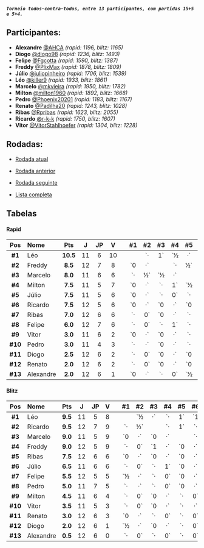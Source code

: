 ***`Torneio todos-contra-todos, entre 13 participantes, com partidas 15+5 e 5+4.`***

## Participantes:

* **Alexandre** [@AHCA](https://www.lichess.org/@/AHCA) *(rapid: 1196, blitz: 1165)*
* **Diogo** [@diogo98](https://www.lichess.org/@/diogo98) *(rapid: 1236, blitz: 1493)*
* **Felipe** [@Fgcotta](https://www.lichess.org/@/Fgcotta) *(rapid: 1590, blitz: 1387)*
* **Freddy** [@PlixMax](https://www.lichess.org/@/PlixMax) *(rapid: 1878, blitz: 1809)*
* **Júlio** [@juliopinheiro](https://www.lichess.org/@/juliopinheiro) *(rapid: 1706, blitz: 1539)*
* **Léo** [@killer9](https://www.lichess.org/@/killer9) *(rapid: 1933, blitz: 1861)*
* **Marcelo** [@mkvieira](https://www.lichess.org/@/mkvieira) *(rapid: 1950, blitz: 1782)*
* **Milton** [@milton1960](https://www.lichess.org/@/milton1960) *(rapid: 1892, blitz: 1668)*
* **Pedro** [@Phoenix20201](https://www.lichess.org/@/Phoenix20201) *(rapid: 1183, blitz: 1167)*
* **Renato** [@Padilha20](https://www.lichess.org/@/Padilha20) *(rapid: 1243, blitz: 1028)*
* **Ribas** [@Rpribas](https://www.lichess.org/@/Rpribas) *(rapid: 1623, blitz: 2055)*
* **Ricardo** [@r-k-k](https://www.lichess.org/@/r-k-k) *(rapid: 1750, blitz: 1607)*
* **Vitor** [@VitorStahlhoefer](https://www.lichess.org/@/VitorStahlhoefer) *(rapid: 1304, blitz: 1228)*

## Rodadas:

* [Rodada atual](https://grupo-de-xadrez.github.io/rodadas/13)

* [Rodada anterior](https://grupo-de-xadrez.github.io/rodadas/12)

* [Rodada seguinte](https://grupo-de-xadrez.github.io/rodadas/14)

* [Lista completa](https://grupo-de-xadrez.github.io/rodadas)

## Tabelas

#### Rapid

| Pos | Nome | Pts | J | JP | V | | \#1 | \#2 | \#3 | \#4 | \#5 | \#6 | \#7 | \#8 | \#9 | \#10 | \#11 | \#12 | \#13 |
| :---: | :--- | :---: | :---: | :---: | :---: | :---: | :---: | :---: | :---: | :---: | :---: | :---: | :---: | :---: | :---: | :---: | :---: | :---: | :---: |
| **\#1** | Léo | **10.5** | 11 | 6 | 10 | |  | `·|1` | `½|·` | `·|1` | `·|1` | `·|1` | `1|·` | `1|·` | `·|1` | `·|·` | `1|·` | `1|·` | `·|1` |
| **\#2** | Freddy | **8.5** | 12 | 7 | 8 | | `0|·` |  | `·|½` | `0|·` | `1|·` | `·|1` | `·|1` | `0|·` | `·|1` | `·|1` | `·|1` | `·|1` | `1|·` |
| **\#3** | Marcelo | **8.0** | 11 | 6 | 6 | | `·|½` | `½|·` |  | `·|½` | `0|·` | `·|1` | `1|·` | `1|·` | `·|·` | `1|·` | `·|1` | `·|1` | `·|½` |
| **\#4** | Milton | **7.5** | 11 | 5 | 7 | | `0|·` | `·|1` | `½|·` |  | `·|·` | `·|0` | `·|1` | `0|·` | `1|·` | `·|1` | `1|·` | `1|·` | `·|1` |
| **\#5** | Júlio | **7.5** | 11 | 5 | 6 | | `0|·` | `·|0` | `·|1` | `·|·` |  | `½|·` | `½|·` | `·|1` | `·|½` | `1|·` | `·|1` | `1|·` | `1|·` |
| **\#6** | Ricardo | **7.5** | 12 | 5 | 6 | | `0|·` | `0|·` | `0|·` | `1|·` | `·|½` |  | `½|·` | `·|1` | `½|·` | `·|1` | `1|·` | `·|1` | `·|1` |
| **\#7** | Ribas | **7.0** | 12 | 6 | 6 | | `·|0` | `0|·` | `·|0` | `0|·` | `·|½` | `·|½` |  | `·|1` | `1|·` | `1|·` | `1|·` | `1|·` | `·|1` |
| **\#8** | Felipe | **6.0** | 12 | 7 | 6 | | `·|0` | `·|1` | `·|0` | `·|1` | `0|·` | `0|·` | `0|·` |  | `1|·` | `·|0` | `·|1` | `·|1` | `1|·` |
| **\#9** | Vitor | **3.0** | 11 | 6 | 2 | | `0|·` | `0|·` | `·|·` | `·|0` | `½|·` | `·|½` | `·|0` | `·|0` |  | `·|1` | `·|0` | `0|·` | `1|·` |
| **\#10** | Pedro | **3.0** | 11 | 4 | 3 | | `·|·` | `0|·` | `·|0` | `0|·` | `·|0` | `0|·` | `·|0` | `1|·` | `0|·` |  | `·|1` | `1|·` | `0|·` |
| **\#11** | Diogo | **2.5** | 12 | 6 | 2 | | `·|0` | `0|·` | `0|·` | `·|0` | `0|·` | `·|0` | `·|0` | `0|·` | `1|·` | `0|·` |  | `·|1` | `·|½` |
| **\#12** | Renato | **2.0** | 12 | 6 | 2 | | `·|0` | `0|·` | `0|·` | `·|0` | `·|0` | `0|·` | `·|0` | `0|·` | `·|1` | `·|0` | `0|·` |  | `1|·` |
| **\#13** | Alexandre | **2.0** | 12 | 6 | 1 | | `0|·` | `·|0` | `½|·` | `0|·` | `·|0` | `0|·` | `0|·` | `·|0` | `·|0` | `·|1` | `½|·` | `·|0` |  |

#### Blitz

| Pos | Nome | Pts | J | JP | V | | \#1 | \#2 | \#3 | \#4 | \#5 | \#6 | \#7 | \#8 | \#9 | \#10 | \#11 | \#12 | \#13 |
| :---: | :--- | :---: | :---: | :---: | :---: | :---: | :---: | :---: | :---: | :---: | :---: | :---: | :---: | :---: | :---: | :---: | :---: | :---: | :---: |
| **\#1** | Léo | **9.5** | 11 | 5 | 8 | |  | `½|·` | `·|1` | `1|·` | `·|1` | `1|·` | `·|½` | `·|·` | `1|·` | `1|·` | `·|1` | `·|½` | `1|·` |
| **\#2** | Ricardo | **9.5** | 12 | 7 | 9 | | `·|½` |  | `·|1` | `·|0` | `·|1` | `0|·` | `1|·` | `1|·` | `·|1` | `·|1` | `1|·` | `·|1` | `1|·` |
| **\#3** | Marcelo | **9.0** | 11 | 5 | 9 | | `0|·` | `0|·` |  | `·|1` | `·|1` | `·|1` | `·|1` | `·|1` | `1|·` | `·|·` | `1|·` | `1|·` | `1|·` |
| **\#4** | Freddy | **9.0** | 12 | 5 | 9 | | `·|0` | `1|·` | `0|·` |  | `0|·` | `·|1` | `·|1` | `1|·` | `·|1` | `1|·` | `1|·` | `1|·` | `·|1` |
| **\#5** | Ribas | **7.5** | 12 | 6 | 6 | | `0|·` | `0|·` | `0|·` | `·|1` |  | `½|·` | `1|·` | `·|1` | `·|½` | `·|½` | `·|1` | `·|1` | `1|·` |
| **\#6** | Júlio | **6.5** | 11 | 6 | 6 | | `·|0` | `·|1` | `0|·` | `0|·` | `·|½` |  | `1|·` | `·|0` | `·|·` | `1|·` | `·|1` | `1|·` | `·|1` |
| **\#7** | Felipe | **5.5** | 12 | 5 | 5 | | `½|·` | `·|0` | `0|·` | `0|·` | `·|0` | `·|0` |  | `1|·` | `0|·` | `·|1` | `1|·` | `1|·` | `·|1` |
| **\#8** | Pedro | **5.0** | 11 | 7 | 5 | | `·|·` | `·|0` | `0|·` | `·|0` | `0|·` | `1|·` | `·|0` |  | `·|0` | `·|1` | `·|1` | `1|·` | `·|1` |
| **\#9** | Milton | **4.5** | 11 | 6 | 4 | | `·|0` | `0|·` | `·|0` | `0|·` | `½|·` | `·|·` | `·|1` | `1|·` |  | `·|1` | `·|0` | `·|0` | `1|·` |
| **\#10** | Vitor | **3.5** | 11 | 5 | 3 | | `·|0` | `0|·` | `·|·` | `·|0` | `½|·` | `·|0` | `0|·` | `0|·` | `0|·` |  | `·|1` | `1|·` | `·|1` |
| **\#11** | Renato | **3.0** | 12 | 6 | 3 | | `0|·` | `·|0` | `·|0` | `·|0` | `0|·` | `0|·` | `·|0` | `0|·` | `1|·` | `0|·` |  | `·|1` | `·|1` |
| **\#12** | Diogo | **2.0** | 12 | 6 | 1 | | `½|·` | `0|·` | `·|0` | `·|0` | `0|·` | `·|0` | `·|0` | `·|0` | `1|·` | `·|0` | `0|·` |  | `½|·` |
| **\#13** | Alexandre | **0.5** | 12 | 6 | 0 | | `·|0` | `·|0` | `·|0` | `0|·` | `·|0` | `0|·` | `0|·` | `0|·` | `·|0` | `0|·` | `0|·` | `·|½` |  |

